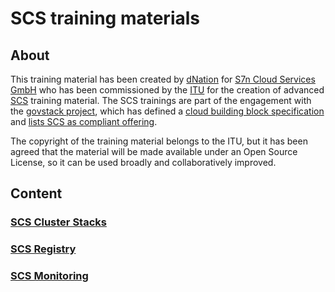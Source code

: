 # SCS training materials

## About
This training material has been created by [dNation](https://dnation.cloud/)
for [S7n Cloud Services GmbH](https://garloff.de/s7n/) who has been commissioned by the
[ITU](https://itu.int/) for the creation of advanced
[SCS](https://scs.community/) training material.
The SCS trainings are part of the engagement with the
[govstack project](https://govstack.global/), which has defined
a [cloud building block specification](https://govstack.gitbook.io/bb-cloud-infrastructure)
and [lists SCS as compliant offering](https://www.govstack.global/software/).

The copyright of the training material belongs to the ITU, but it has been agreed
that the material will be made available under an Open Source License, so it can
be used broadly and collaboratively improved.

## Content

### [SCS Cluster Stacks](cluster-stacks.md)
### [SCS Registry](registry.md)
### [SCS Monitoring](monitoring.md)
